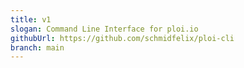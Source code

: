 ```yaml
---
title: v1
slogan: Command Line Interface for ploi.io
githubUrl: https://github.com/schmidfelix/ploi-cli
branch: main
---
```

